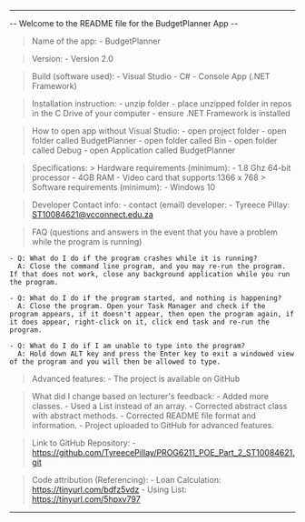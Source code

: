 ---------------------------------------------------------------------------

-- Welcome to the README file for the BudgetPlanner App --


> Name of the app:
	- BudgetPlanner

> Version:
	- Version 2.0

> Build (software used):
	- Visual Studio
	- C#
	- Console App (.NET Framework)

> Installation instruction:
	- unzip folder
	- place unzipped folder in repos in the C Drive of your computer
	- ensure .NET Framework is installed

> How to open app without Visual Studio:
	- open project folder
	- open folder called BudgetPlanner
	- open folder called Bin
	- open folder called Debug
	- open Application called BudgetPlanner

> Specifications:
	> Hardware requirements (minimum):
		- 1.8 Ghz 64-bit processor
		- 4GB RAM
		- Video card that supports 1366 x 768
	> Software requirements (minimum):
		- Windows 10

> Developer Contact info:
	- contact (email) developer:
		- Tyreece Pillay: ST10084621@vcconnect.edu.za

> FAQ (questions and answers in the event that you have a problem while the program is running)

	- Q: What do I do if the program crashes while it is running?
	  A: Close the command line program, and you may re-run the program. If that does not work, close any background application while you run the program.

	- Q: What do I do if the program started, and nothing is happening?
	  A: Close the program. Open your Task Manager and check if the program appears, if it doesn't appear, then open the program again, if it does appear, right-click on it, click end task and re-run the program.

	- Q: What do I do if I am unable to type into the program?
	  A: Hold down ALT key and press the Enter key to exit a windowed view of the program and you will then be allowed to type.

> Advanced features:
	- The project is available on GitHub

> What did I change based on lecturer's feedback:
	- Added more classes.
	- Used a List<T> instead of an array.
	- Corrected abstract class with abstract methods.
	- Corrected README file format and information.
	- Project uploaded to GitHub for advanced features.

> Link to GitHub Repository:
	- https://github.com/TyreecePillay/PROG6211_POE_Part_2_ST10084621.git

> Code attribution (Referencing):
	- Loan Calculation: https://tinyurl.com/bdfz5vdz
	- Using List<T>: https://tinyurl.com/5hpxv797

---------------------------------------------------------------------------
